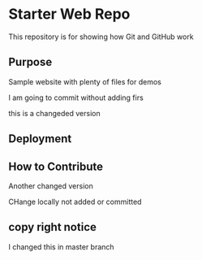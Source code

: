 # Starter Web Repo

This repository is for showing how Git and GitHub work

## Purpose

Sample website with plenty of files for demos


I am going to commit without adding firs

this is a changeded version 


## Deployment


## How to Contribute




Another changed version





CHange locally not added or committed

## copy right notice


I changed this in master branch
